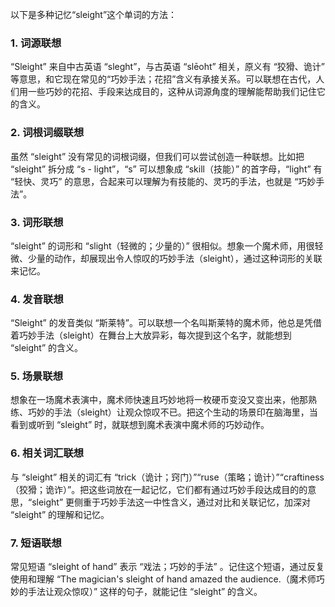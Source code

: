 以下是多种记忆“sleight”这个单词的方法：

### 1. 词源联想
“Sleight” 来自中古英语 “sleght”，与古英语 “slēoht” 相关，原义有 “狡猾、诡计” 等意思，和它现在常见的“巧妙手法；花招”含义有承接关系。可以联想在古代，人们用一些巧妙的花招、手段来达成目的，这种从词源角度的理解能帮助我们记住它的含义。

### 2. 词根词缀联想
虽然 “sleight” 没有常见的词根词缀，但我们可以尝试创造一种联想。比如把 “sleight” 拆分成 “s - light”，“s” 可以想象成 “skill（技能）” 的首字母，“light” 有 “轻快、灵巧” 的意思，合起来可以理解为有技能的、灵巧的手法，也就是 “巧妙手法”。

### 3. 词形联想
“sleight” 的词形和 “slight（轻微的；少量的）” 很相似。想象一个魔术师，用很轻微、少量的动作，却展现出令人惊叹的巧妙手法（sleight），通过这种词形的关联来记忆。

### 4. 发音联想
“Sleight” 的发音类似 “斯莱特”。可以联想一个名叫斯莱特的魔术师，他总是凭借着巧妙手法（sleight）在舞台上大放异彩，每次提到这个名字，就能想到 “sleight” 的含义。

### 5. 场景联想
想象在一场魔术表演中，魔术师快速且巧妙地将一枚硬币变没又变出来，他那熟练、巧妙的手法（sleight）让观众惊叹不已。把这个生动的场景印在脑海里，当看到或听到 “sleight” 时，就联想到魔术表演中魔术师的巧妙动作。

### 6. 相关词汇联想
与 “sleight” 相关的词汇有 “trick（诡计；窍门）”“ruse（策略；诡计）”“craftiness（狡猾；诡诈）”。把这些词放在一起记忆，它们都有通过巧妙手段达成目的的意思，“sleight” 更侧重于巧妙手法这一中性含义，通过对比和关联记忆，加深对 “sleight” 的理解和记忆。

### 7. 短语联想
常见短语 “sleight of hand” 表示 “戏法；巧妙的手法” 。记住这个短语，通过反复使用和理解 “The magician's sleight of hand amazed the audience.（魔术师巧妙的手法让观众惊叹）” 这样的句子，就能记住 “sleight” 的含义。 